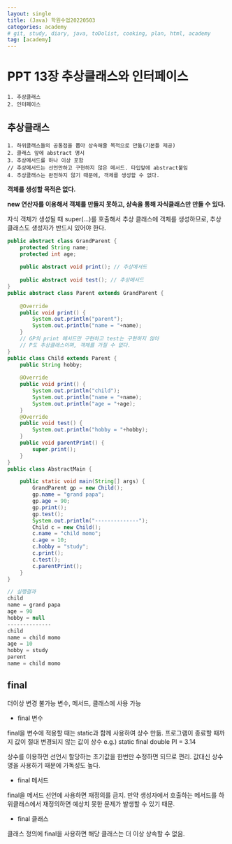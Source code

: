 ```yaml
---
layout: single
title: (Java) 학원수업20220503
categories: academy
# git, study, diary, java, toDolist, cooking, plan, html, academy
tag: [academy] 
---
```


# PPT 13장 추상클래스와 인터페이스

~~~
1. 추상클래스
2. 인터페이스
~~~

## 추상클래스

~~~
1. 하위클래스들의 공통점을 뽑아 상속해줄 목적으로 만듦(기본틀 제공) 
2. 클래스 앞에 abstract 명시
3. 추상메서드를 하나 이상 포함
// 추상메서드는 선언만하고 구현하지 않은 메서드. 타입앞에 abstract붙임
4. 추상클래스는 완전하지 않기 때문에, 객체를 생성할 수 없다.
~~~

**객체를 생성할 목적은 없다.**

**new 연산자를 이용해서 객체를 만들지 못하고, 상속을 통해 자식클래스만 만들 수 있다.**

자식 객체가 생성될 때 super(...)를 호출해서 추상 클래스에 객체를 생성하므로, 추상 클래스도 생성자가 반드시 있어야 한다.

~~~java
public abstract class GrandParent {
	protected String name;
	protected int age;
	
	public abstract void print(); // 추상메서드
	
	public abstract void test(); // 추상메서드
}
public abstract class Parent extends GrandParent {
	
	@Override
	public void print() {
		System.out.println("parent");
		System.out.println("name = "+name);
	}
	// GP의 print 메서드만 구현하고 test는 구현하지 않아 
	// P도 추상클래스이며, 객체를 가질 수 없다.
}
public class Child extends Parent {
	public String hobby;
	
	@Override
	public void print() {
		System.out.println("child");
		System.out.println("name = "+name);
		System.out.println("age = "+age);
	}
	@Override
	public void test() {
		System.out.println("hobby = "+hobby);
	}
	public void parentPrint() {
		super.print();
	}
}
public class AbstractMain {

	public static void main(String[] args) {
		GrandParent gp = new Child();
		gp.name = "grand papa";
		gp.age = 90;
		gp.print();
		gp.test();
		System.out.println("--------------");
		Child c = new Child();
		c.name = "child momo";
		c.age = 10;
		c.hobby = "study";
		c.print();
		c.test();
		c.parentPrint();
	}
}
~~~

~~~java
// 실행결과
child
name = grand papa
age = 90
hobby = null
--------------
child
name = child momo
age = 10
hobby = study
parent
name = child momo
~~~

## final 

더이상 변경 불가능
변수, 메서드, 클래스에 사용 가능

- final 변수  

final을 변수에 적용할 때는 static과 함께 사용하여 상수 만듦.
프로그램이 종료할 때까지 값이 절대 변경되지 않는 값이 상수
e.g.) static final double PI = 3.14

상수를 이용하면 선언시 할당하는 초기값을 한번만 수정하면 되므로 편리.
값대신 상수명을 사용하기 때문에 가독성도 높다.


- final 메서드  

final을 메서드 선언에 사용하면 재정의를 금지.
만약 생성자에서 호출하는 메서드를 하위클래스에서 재정의하면 예상치 못한 문제가 발생할 수 있기 때문.


- final 클래스

클래스 정의에 final을 사용하면 해당 클래스는 더 이상 상속할 수 없음.